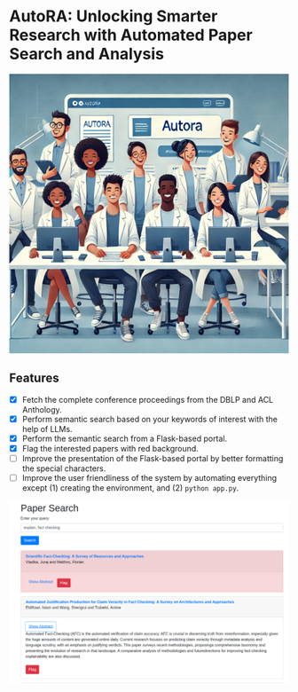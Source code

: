# AutoRA: Unlocking Smarter Research with Automated Paper Search and Analysis

![](resources/003-logo.png)

## Features

- [x] Fetch the complete conference proceedings from the DBLP and ACL Anthology.
- [x] Perform semantic search based on your keywords of interest with the help of LLMs.
- [x] Perform the semantic search from a Flask-based portal.
- [x] Flag the interested papers with red background.
- [ ] Improve the presentation of the Flask-based portal by better formatting the special characters.
- [ ] Improve the user friendliness of the system by automating everything except (1) creating the environment, and (2) `python app.py`.

![](resources/004-demo.png)

